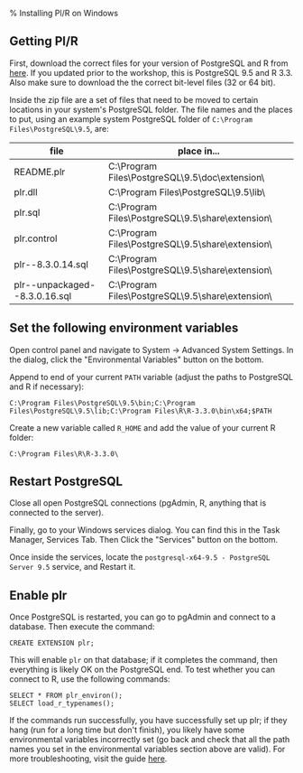 % Installing Pl/R on Windows


## Getting Pl/R

First, download the correct files for your version of PostgreSQL and R
from [here](http://www.joeconway.com/plr/). If you updated prior to
the workshop, this is PostgreSQL 9.5 and R 3.3. Also make sure to
download the the correct bit-level files (32 or 64 bit).

Inside the zip file are a set of files that need to be moved to
certain locations in your system's PostgreSQL folder. The file names
and the places to put, using an example system PostgreSQL folder of
`C:\Program Files\PostgreSQL\9.5`, are:

| file  | place in...  |
|-------------------------------|------------------------------------------------------|
| README.plr  | C:\Program Files\PostgreSQL\9.5\doc\extension\ |
|  plr.dll | C:\Program Files\PostgreSQL\9.5\lib\ |
| plr.sql  | C:\Program Files\PostgreSQL\9.5\share\extension\ |
| plr.control	|	C:\Program Files\PostgreSQL\9.5\share\extension\ |
| plr--8.3.0.14.sql	|	C:\Program Files\PostgreSQL\9.5\share\extension\ |
| plr--unpackaged--8.3.0.16.sql | C:\Program Files\PostgreSQL\9.5\share\extension\ |


## Set the following environment variables

Open control panel and navigate to System -> Advanced System
Settings. In the dialog, click the "Environmental Variables" button on
the bottom.

Append to end of your current `PATH` variable (adjust the paths to
PostgreSQL and R if necessary):

```
C:\Program Files\PostgreSQL\9.5\bin;C:\Program Files\PostgreSQL\9.5\lib;C:\Program Files\R\R-3.3.0\bin\x64;$PATH
```

Create a new variable called `R_HOME` and add the value of your
current R folder:

```
C:\Program Files\R\R-3.3.0\
```


## Restart PostgreSQL

Close all open PostgreSQL connections (pgAdmin, R, anything that is
connected to the server).

Finally, go to your Windows services dialog. You can find this in the
Task Manager, Services Tab. Then Click the "Services" button on the
bottom.

Once inside the services, locate the `postgresql-x64-9.5 - PostgreSQL
Server 9.5` service, and Restart it.


## Enable plr

Once PostgreSQL is restarted, you can go to pgAdmin and connect to a
database. Then execute the command:

```
CREATE EXTENSION plr;
```

This will enable `plr` on that database; if it completes the command,
then everything is likely OK on the PostgreSQL end. To test whether
you can connect to R, use the following commands:

```
SELECT * FROM plr_environ();
SELECT load_r_typenames();
```

If the commands run successfully, you have successfully set up plr; if
they hang (run for a long time but don't finish), you likely have some
environmental variables incorrectly set (go back and check that all
the path names you set in the environmental variables section above
are valid). For more troubleshooting, visit the guide
[here](http://www.bostongis.com/PrinterFriendly.aspx?content_name=postgresql_plr_tut01).
